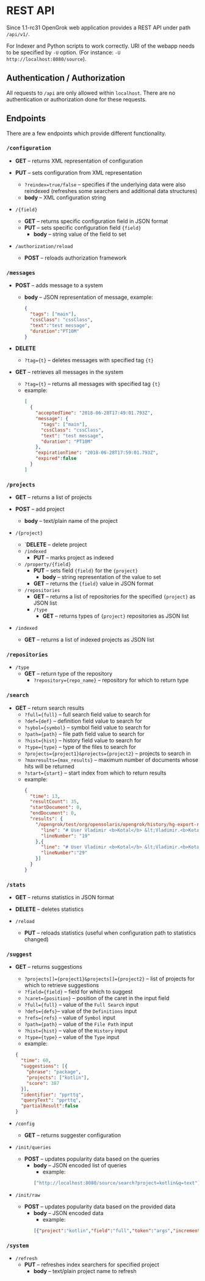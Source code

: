 # REST API

Since 1.1-rc31 OpenGrok web application provides a REST API under path `/api/v1/`.

For Indexer and Python scripts to work correctly. URI of the webapp needs to be specified by `-U` option. (For instance: `-U http://localhost:8080/source`).

## Authentication / Authorization
All requests to `/api` are only allowed within `localhost`. There are no authentication or authorization done for these requests.

## Endpoints
There are a few endpoints which provide different functionality.

### `/configuration`

* **GET** – returns XML representation of configuration

* **PUT** – sets configuration from XML representation
  * `?reindex=true/false` – specifies if the underlying data were also reindexed (refreshes some searchers and additional data structures)
  * **body** – XML configuration string

* `/{field}`
  * **GET** – returns specific configuration field in JSON format
  * **PUT** – sets specific configuration field `{field}`
    * **body** – string value of the field to set

* `/authorization/reload`
  * **POST** – reloads authorization framework

### `/messages`

* **POST** – adds message to a system
  * **body** – JSON representation of message, example:
    ```json
    {
      "tags": ["main"],
      "cssClass": "cssClass",
      "text":"test message",
      "duration":"PT10M"
    }
    ```

* **DELETE**
  * `?tag={t}` – deletes messages with specified tag `{t}`

* **GET** – retrieves all messages in the system
  * `?tag={t}` – returns all messages with specified tag `{t}`
  * example:
    ```json
    [
      {
        "acceptedTime": "2018-06-28T17:49:01.793Z",
        "message": {
          "tags": ["main"],
          "cssClass": "cssClass",
          "text": "test message",
          "duration": "PT10M"
        },
        "expirationTime": "2018-06-28T17:59:01.793Z",
        "expired":false
      }
    ]
    ```

### `/projects`

* **GET** – returns a list of projects

* **POST** – add project
  * **body** – text/plain name of the project

* `/{project}`
  * `**DELETE** – delete project
  * `/indexed`
    * **PUT** – marks project as indexed
  * `/property/{field}`
    * **PUT** – sets field `{field}` for the `{project}`
      * **body** – string representation of the value to set
    * **GET** – returns the `{field}` value in JSON format
  * `/repositories`
    * **GET** – returns a list of repositories for the specified `{project}` as JSON list
    * `/type`
      * **GET** – returns types of `{project}` repositories as JSON list

* `/indexed`
  * **GET** – returns a list of indexed projects as JSON list

### `/repositories`
* `/type`
  * **GET** – return type of the repository
    * `?repository={repo_name}` – repository for which to return type

### `/search`
* **GET** – return search results
  * `?full={full}` – full search field value to search for
  * `?def={def}` – definition field value to search for
  * `?sybol={symbol}` – symbol field value to search for
  * `?path={path}` – file path field value to search for
  * `?hist={hist}` – history field value to search for
  * `?type={type}` – type of the files to search for
  * `?projects={project1}&projects={project2}` – projects to search in
  * `?maxresults={max_results}` – maximum number of documents whose hits will be returned
  * `?start={start}` – start index from which to return results
  * example:
    ```json
    {
      "time": 13,
      "resultCount": 35,
      "startDocument": 0,
      "endDocument": 0,
      "results": {
        "/opengrok/test/org/opensolaris/opengrok/history/hg-export-renamed.txt": [{
          "line": "# User Vladimir <b>Kotal</b> &lt;Vladimir.<b>Kotal</b>@oracle.com&gt;",
          "lineNumber": "19"
        },{
          "line": "# User Vladimir <b>Kotal</b> &lt;Vladimir.<b>Kotal</b>@oracle.com&gt;",
          "lineNumber":"29"
        }]
      }
    }
    ```

### `/stats`
* **GET** – returns statistics in JSON format
  
* **DELETE** – deletes statistics

* `/reload`
  * **PUT** – reloads statistics (useful when configuration path to statistics changed)

### `/suggest`

* **GET** – returns suggestions
  * `?projects[]={project1}&projects[]={project2}` – list of projects for which to retrieve suggestions
  * `?field={field}` – field for which to suggest
  * `?caret={position}` – position of the caret in the input field
  * `?full={full}` – value of the `Full Search` input
  * `?defs={defs}`– value of the `Definitions` input
  * `?refs={refs}` – value of `Symbol` input
  * `?path={path}` – value of the `File Path` input
  * `?hist={hist}` – value of the `History` input
  * `?type={type}` – value of the `Type` input
  * example:
  ```json
  {
    "time": 60,
    "suggestions": [{
      "phrase": "package",
      "projects": ["kotlin"],
      "score": 387
    }],
    "identifier": "pprttq",
    "queryText": "pprttq",
    "partialResult":false
  }
  ```

* `/config`
  * **GET** – returns suggester configuration

* `/init/queries`
  * **POST** – updates popularity data based on the queries
    * **body** – JSON encoded list of queries
      * example:
      ```json
      ["http://localhost:8080/source/search?project=kotlin&q=text"]
      ```

* `/init/raw`
  * **POST** – updates popularity data based on the provided data
    * **body** – JSON encoded data
      * example:
      ```json
      [{"project":"kotlin","field":"full","token":"args","increment":100}]
      ```


### `/system`

* `/refresh`
  * **PUT** – refreshes index searchers for specified project
    * **body** – text/plain project name to refresh